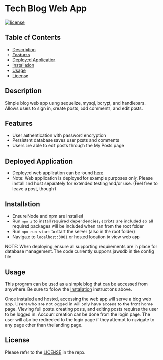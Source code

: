 
# Tech Blog Web App

[![license](https://camo.githubusercontent.com/029166d85f92969845201e59c3fcd8c8345556036155ff18140f6a9e796173a3/68747470733a2f2f696d672e736869656c64732e696f2f62616467652f6c6963656e73652d4d49542d677265656e)](https://camo.githubusercontent.com/029166d85f92969845201e59c3fcd8c8345556036155ff18140f6a9e796173a3/68747470733a2f2f696d672e736869656c64732e696f2f62616467652f6c6963656e73652d4d49542d677265656e)

## Table of Contents

* [Description](#description)
* [Features](#features)
* [Deployed Application](#deployed-application)
* [Installation](#installation)
* [Usage](#usage)
* [License](#license)

## Description

Simple blog web app using sequelize, mysql, bcrypt, and handlebars. Allows users to sign in, create posts, add comments, and edit posts.

## Features

* User authentication with password encryption
* Persistent database saves user posts and comments
* Users are able to edit posts through the My Posts page

## Deployed Application

* Deployed web application can be found [here](https://eeast-tech-blog-a2d8c6ae77bb.herokuapp.com/)
* Note: Web application is deployed for example purposes only. Please install and host separately for extended testing and/or use. (Feel free to leave a post, though!)

## Installation

* Ensure Node and npm are installed
* Run `npm i` to install required dependencies; scripts are included so all required packages will be included when ran from the root folder
* Run `npm run start` to start the server (also in the root folder)
* Navigate to `localhost:3001` or hosted location to view web app

NOTE: When deploying, ensure all supporting requirements are in place for database management. The code currently supports jawsdb in the config file.

## Usage

This program can be used as a simple blog that can be accessed from anywhere. Be sure to follow the [Installation](https://github.com/eeast/E-Commerce-Back-End-Application/blob/main/README.md#installation) instructions above.

Once installed and hosted, accessing the web app will serve a blog web app. Users who are not logged in will only have access to the front home page. Viewing full posts, creating posts, and editing posts requires the user to be logged in. Account creation can be done from the login page. The user will also be redirected to the login page if they attempt to navigate to any page other than the landing page.

## License

Please refer to the [LICENSE](https://github.com/eeast/E-Commerce-Back-End-Application/blob/main/LICENSE) in the repo.
